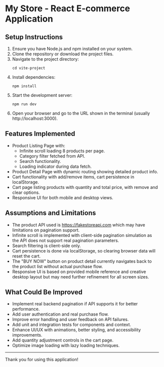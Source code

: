 # My Store - React E-commerce Application

## Setup Instructions

1. Ensure you have Node.js and npm installed on your system.
2. Clone the repository or download the project files.
3. Navigate to the project directory:
   ```
   cd vite-project
   ```
4. Install dependencies:
   ```
   npm install
   ```
5. Start the development server:
   ```
   npm run dev
   ```
6. Open your browser and go to the URL shown in the terminal (usually http://localhost:3000).

## Features Implemented

- Product Listing Page with:
  - Infinite scroll loading 8 products per page.
  - Category filter fetched from API.
  - Search functionality.
  - Loading indicator during data fetch.
- Product Detail Page with dynamic routing showing detailed product info.
- Cart functionality with add/remove items, cart persistence in localStorage.
- Cart page listing products with quantity and total price, with remove and clear options.
- Responsive UI for both mobile and desktop views.

## Assumptions and Limitations

- The product API used is https://fakestoreapi.com which may have limitations on pagination support.
- Infinite scroll is implemented with client-side pagination simulation as the API does not support real pagination parameters.
- Search filtering is client-side only.
- Cart persistence is done via localStorage, so clearing browser data will reset the cart.
- The "BUY NOW" button on product detail currently navigates back to the product list without actual purchase flow.
- Responsive UI is based on provided mobile reference and creative desktop layout but may need further refinement for all screen sizes.

## What Could Be Improved

- Implement real backend pagination if API supports it for better performance.
- Add user authentication and real purchase flow.
- Improve error handling and user feedback on API failures.
- Add unit and integration tests for components and context.
- Enhance UI/UX with animations, better styling, and accessibility improvements.
- Add quantity adjustment controls in the cart page.
- Optimize image loading with lazy loading techniques.

---

Thank you for using this application!
